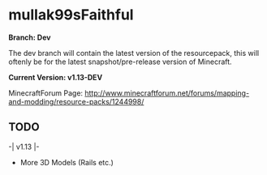 # mullak99sFaithful

**Branch: Dev**

The dev branch will contain the latest version of the resourcepack, this will oftenly be for the latest snapshot/pre-release version of Minecraft.

**Current Version: v1.13-DEV**

MinecraftForum Page: http://www.minecraftforum.net/forums/mapping-and-modding/resource-packs/1244998/

## TODO

-| v1.13 |-

- More 3D Models (Rails etc.)

